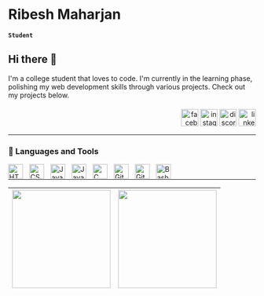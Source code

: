 # Ribesh Maharjan

**`Student`**

## Hi there 👋

I'm a college student that loves to code. I'm currently in the learning phase, polishing my web development skills through various projects. Check out my projects below.

<div align="right" style="margin-top: 20px;">
    <a href="https://www.facebook.com/ribu.maharjan" target="_blank" style="text-decoration: none;">
        <img src="https://img.shields.io/static/v1?message=Facebook&logo=facebook&label=&color=1877F2&logoColor=white&labelColor=&style=for-the-badge" height="35" alt="facebook logo"  />
    </a>
    <a href="https://www.instagram.com/ribeshmhzan" target="_blank" style="text-decoration: none;">
        <img src="https://img.shields.io/static/v1?message=Instagram&logo=instagram&label=&color=E4405F&logoColor=white&labelColor=&style=for-the-badge" height="35" alt="instagram logo"  />
    </a>
    <a href="https://discordapp.com/users/570292509218177034" target="_blank" style="text-decoration: none;">
        <img src="https://img.shields.io/static/v1?message=Discord&logo=discord&label=&color=7289DA&logoColor=white&labelColor=&style=for-the-badge" height="35" alt="discord logo"  />
    </a>
    <a href="https://www.linkedin.com/in/ribesh-mhzan/" target="_blank" style="text-decoration: none;">
        <img src="https://img.shields.io/static/v1?message=LinkedIn&logo=linkedin&label=&color=0077B5&logoColor=white&labelColor=&style=for-the-badge" height="35" alt="linkedin logo"  />
    </a>
</div>

---

### 🧰 Languages and Tools

<img align="left" alt="HTML" width="30px" style="padding-right:10px;" src="https://cdn.jsdelivr.net/gh/devicons/devicon/icons/html5/html5-plain.svg" />
<img align="left" alt="CSS" width="30px" style="padding-right:10px;" src="https://cdn.jsdelivr.net/gh/devicons/devicon/icons/css3/css3-plain.svg" />
<img align="left" alt="JavaScript" width="30px" style="padding-right:10px;" src="https://cdn.jsdelivr.net/gh/devicons/devicon/icons/javascript/javascript-plain.svg" />
<img align="left" alt="Java" width="30px" style="padding-right:10px;" src="https://cdn.jsdelivr.net/gh/devicons/devicon/icons/java/java-original.svg"/>
<img align="left" alt="C" width="30px" style="padding-right:10px;" src="https://cdn.jsdelivr.net/gh/devicons/devicon@latest/icons/c/c-original.svg" />
<img align="left" alt="Git" width="30px" style="padding-right:10px;" src="https://cdn.jsdelivr.net/gh/devicons/devicon/icons/git/git-original.svg" />
<img align="left" alt="GitHub" width="30px" style="padding-right:10px;" src="https://cdn.jsdelivr.net/gh/devicons/devicon/icons/github/github-original.svg" />
<img align="left" alt="Bash" width="30px" style="padding-right:10px;" src="https://cdn.jsdelivr.net/gh/devicons/devicon/icons/bash/bash-original.svg" />
<br />

---

<!-- 
### 📊 Stats

<a href="https://next.ossinsight.io/widgets/official/compose-user-dashboard-stats?user_id=142114953" target="_blank" style="display: block" align="center">
  <picture>
    <source media="(prefers-color-scheme: dark)" srcset="https://next.ossinsight.io/widgets/official/compose-user-dashboard-stats/thumbnail.png?user_id=142114953&image_size=auto&color_scheme=dark" width="771" height="auto">
    <img alt="Dashboard stats of @RibeshMaharjan" src="https://next.ossinsight.io/widgets/official/compose-user-dashboard-stats/thumbnail.png?user_id=142114953&image_size=auto&color_scheme=light" width="771" height="auto">
  </picture>
</a>

-->


|<img height=200 align="center" src="https://github-readme-stats-s7hi.vercel.app/api?username=RibeshMaharjan&show_icons=true&theme=gruvbox&card_width=320&count_private=true&include_all_commits=true" />|<img height=200 align="center" src="https://github-readme-stats-s7hi.vercel.app/api/top-langs/?username=RibeshMaharjan&theme=gruvbox&layout=donut&card_width=320" />|
|--|--|

<!-- <img height=200 align="center" src="https://github-readme-stats-s7hi.vercel.app/api/wakatime?username=RibeshMzn&theme=gruvbox" /> -->

<!--
**RibeshMaharjan/RibeshMaharjan** is a ✨ _special_ ✨ repository because its `README.md` (this file) appears on your GitHub profile.

Here are some ideas to get you started:

- 🔭 I’m currently working on ...
- 🌱 I’m currently learning ...
- 👯 I’m looking to collaborate on ...
- 🤔 I’m looking for help with ...
- 💬 Ask me about ...
- 📫 How to reach me: ...
- 😄 Pronouns: ...
- ⚡ Fun fact: ...
-->
